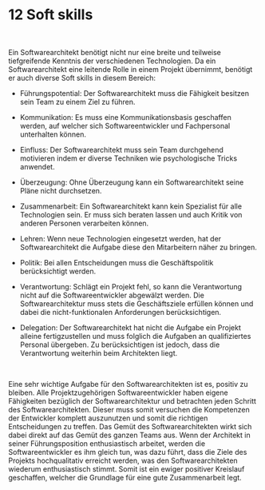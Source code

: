 12 Soft skills
==============

 

Ein Softwarearchitekt benötigt nicht nur eine breite und teilweise tiefgreifende
Kenntnis der verschiedenen Technologien. Da ein Softwarearchitekt eine leitende
Rolle in einem Projekt übernimmt, benötigt er auch diverse Soft skills in diesem
Bereich:

-   Führungspotential: Der Softwarearchitekt muss die Fähigkeit besitzen sein
    Team zu einem Ziel zu führen.

-   Kommunikation: Es muss eine Kommunikationsbasis geschaffen werden, auf
    welcher sich Softwareentwickler und Fachpersonal unterhalten können.

-   Einfluss: Der Softwarearchitekt muss sein Team durchgehend motivieren indem
    er diverse Techniken wie psychologische Tricks anwendet.

-   Überzeugung: Ohne Überzeugung kann ein Softwarearchitekt seine Pläne nicht
    durchsetzen.

-   Zusammenarbeit: Ein Softwarearchitekt kann kein Spezialist für alle
    Technologien sein. Er muss sich beraten lassen und auch Kritik von anderen
    Personen verarbeiten können.

-   Lehren: Wenn neue Technologien eingesetzt werden, hat der Softwarearchitekt
    die Aufgabe diese den Mitarbeitern näher zu bringen.

-   Politik: Bei allen Entscheidungen muss die Geschäftspolitik berücksichtigt
    werden.

-   Verantwortung: Schlägt ein Projekt fehl, so kann die Verantwortung nicht auf
    die Softwareentwickler abgewälzt werden. Die Softwarearchitektur muss stets
    die Geschäftsziele erfüllen können und dabei die nicht-funktionalen
    Anforderungen berücksichtigen.

-   Delegation: Der Softwarearchitekt hat nicht die Aufgabe ein Projekt alleine
    fertigzustellen und muss folglich die Aufgaben an qualifiziertes Personal
    übergeben. Zu berücksichtigen ist jedoch, dass die Verantwortung weiterhin
    beim Architekten liegt.

 

Eine sehr wichtige Aufgabe für den Softwarearchitekten ist es, positiv zu
bleiben. Alle Projektzugehörigen Softwareentwickler haben eigene Fähigkeiten
bezüglich der Softwarearchitektur und betrachten jeden Schritt des
Softwarearchitekten. Dieser muss somit versuchen die Kompetenzen der Entwickler
komplett auszunutzen und somit die richtigen Entscheidungen zu treffen. Das
Gemüt des Softwarearchitekten wirkt sich dabei direkt auf das Gemüt des ganzen
Teams aus. Wenn der Architekt in seiner Führungsposition enthusiastisch
arbeitet, werden die Softwareentwickler es ihm gleich tun, was dazu führt, dass
die Ziele des Projekts hochqualitativ erreicht werden, was den
Softwarearchitekten wiederum enthusiastisch stimmt. Somit ist ein ewiger
positiver Kreislauf geschaffen, welcher die Grundlage für eine gute
Zusammenarbeit legt.
